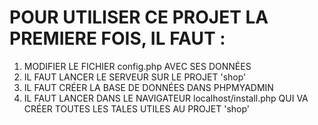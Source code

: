 # POUR UTILISER CE PROJET LA PREMIERE FOIS, IL FAUT :
1. MODIFIER LE FICHIER config.php AVEC SES DONNÉES
2. IL FAUT LANCER LE SERVEUR SUR LE PROJET 'shop'
3. IL FAUT CRÉER LA BASE DE DONNÉES DANS PHPMYADMIN
4. IL FAUT LANCER DANS LE NAVIGATEUR localhost/install.php QUI VA CRÉER TOUTES LES TALES UTILES AU PROJET 'shop'
